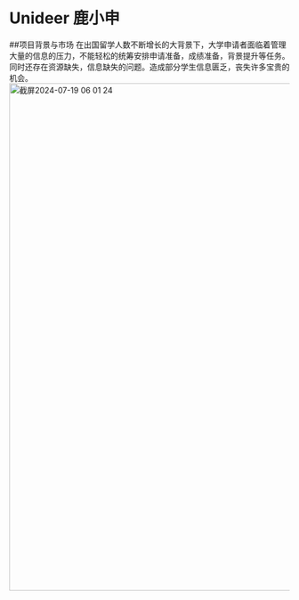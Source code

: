 # Unideer 鹿小申
##项目背景与市场
在出国留学人数不断增长的大背景下，大学申请者面临着管理大量的信息的压力，不能轻松的统筹安排申请准备，成绩准备，背景提升等任务。同时还存在资源缺失，信息缺失的问题。造成部分学生信息匮乏，丧失许多宝贵的机会。
<img width="912" alt="截屏2024-07-19 06 01 24" src="https://github.com/user-attachments/assets/9c66af4c-4d97-4b5b-b9be-ccf62db13ce5">

